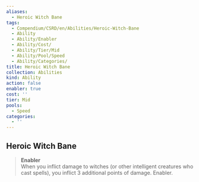 ```yaml
---
aliases:
  - Heroic Witch Bane
tags:
  - Compendium/CSRD/en/Abilities/Heroic-Witch-Bane
  - Ability
  - Ability/Enabler
  - Ability/Cost/
  - Ability/Tier/Mid
  - Ability/Pool/Speed
  - Ability/Categories/
title: Heroic Witch Bane
collection: Abilities
kind: Ability
action: false
enabler: true
cost: ''
tier: Mid
pools:
  - Speed
categories:
  - ''
---
```

## Heroic Witch Bane                                                     
>**Enabler**  
When you inflict damage to witches (or other intelligent creatures who cast spells), you inflict 3 additional points of damage. Enabler.